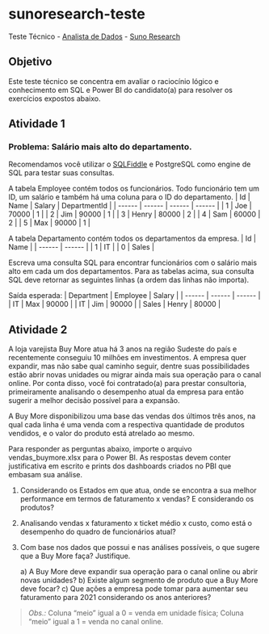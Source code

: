 # sunoresearch-teste
Teste Técnico - [Analista de Dados](https://jobs.solides.com/sunoresearch/vaga/56728) - [Suno Research](https://www.suno.com.br/)

## Objetivo
Este teste técnico se concentra em avaliar o raciocínio lógico e conhecimento em SQL e Power BI do candidato(a) para resolver os exercícios expostos abaixo.

## Atividade 1
### Problema: Salário mais alto do departamento.

Recomendamos você utilizar o [SQLFiddle](http://sqlfiddle.com) e PostgreSQL como engine de SQL para testar suas consultas.

A tabela Employee contém todos os funcionários. Todo funcionário tem um ID, um salário e também há uma coluna para o ID do departamento.
| Id | Name | Salary | DepartmentId |
| ------ | ------ | ------ | ------ |
| 1 | Joe | 70000 | 1 |
| 2 | Jim | 90000 | 1 |
| 3 | Henry | 80000 | 2 |
| 4 | Sam | 60000 | 2 |
| 5 | Max | 90000 | 1 |

A tabela Departamento contém todos os departamentos da empresa.
| Id | Name |
| ------ | ------ |
| 1 | IT |
| 0 | Sales |

Escreva uma consulta SQL para encontrar funcionários com o salário mais alto em cada um dos departamentos. Para as tabelas acima, sua consulta SQL deve retornar as seguintes linhas (a ordem das linhas não importa).

Saída esperada:
| Department | Employee | Salary |
| ------ | ------ | ------ |
| IT | Max | 90000 |
| IT | Jim | 90000 |
| Sales | Henry | 80000 |


## Atividade 2

A loja varejista Buy More atua há 3 anos na região Sudeste do país e recentemente conseguiu 10 milhões em investimentos. A empresa quer expandir, mas não sabe qual caminho seguir, dentre suas possibilidades estão abrir novas unidades ou migrar ainda mais sua operação para o canal online. Por conta disso, você foi contratado(a) para prestar consultoria, primeiramente analisando o desempenho atual da empresa para então sugerir a melhor decisão possível para a expansão.

A Buy More disponibilizou uma base das vendas dos últimos três anos, na qual cada linha é uma venda com a respectiva quantidade de produtos vendidos, e o valor do produto está atrelado ao mesmo.

Para responder as perguntas abaixo, importe o arquivo vendas_buymore.xlsx para o Power BI. As respostas devem conter justificativa em escrito e prints dos dashboards criados no PBI que embasam sua análise.


1. Considerando os Estados em que atua, onde se encontra a sua melhor performance em termos de faturamento x vendas? E considerando os produtos?
2. Analisando vendas x faturamento x ticket médio x custo, como está o desempenho do quadro de funcionários atual?
3. Com base nos dados que possui e nas análises possíveis, o que sugere que a Buy More faça? Justifique.

	a) A Buy More deve expandir sua operação para o canal online ou abrir novas unidades? 
	b) Existe algum segmento de produto que a Buy More deve focar? 
	c) Que ações a empresa pode tomar para aumentar seu faturamento para 2021 considerando os anos anteriores? 

> *Obs.:*
> Coluna “meio” igual a 0 = venda em unidade física;
> Coluna “meio” igual a 1 = venda no canal online.

